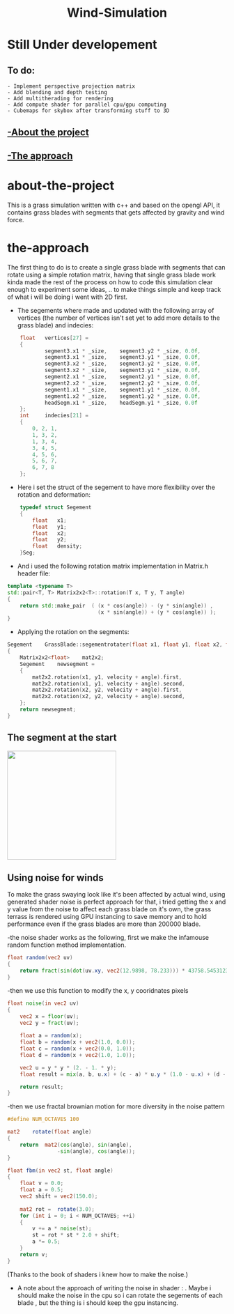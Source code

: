<h1 align="center"> Wind-Simulation </h1>

# Still Under developement
## To do:
	- Implement perspective projection matrix
	- Add blending and depth testing
	- Add multitherading for rendering
	- Add compute shader for parallel cpu/gpu computing
	- Cubemaps for skybox after transforming stuff to 3D 
## [-About the project](#about-the-project)
## [-The approach](#the-approach)

# about-the-project

This is a grass simulation written with c++ and based on the opengl API, it contains grass blades with segments that gets affected by gravity and wind force.

# the-approach

The first thing to do is to create a single grass blade with segments that can rotate using a simple rotation matrix, having that single grass blade work kinda made the rest of the process on how to code this simulation clear enough to experiment some ideas, .. to make things simple and keep track of what i will be doing i went with 2D first.

- The segements where made and updated with the following array of vertices (the number of vertices isn't set yet to add more details to the grass blade) and indecies:
```c++
	float	vertices[27] =
	{
			segment3.x1 * _size,	segment3.y2 * _size, 0.0f,
			segment3.x1 * _size,	segment3.y1 * _size, 0.0f,
			segment3.x2 * _size,	segment3.y2 * _size, 0.0f,
			segment3.x2 * _size,	segment3.y1 * _size, 0.0f,
			segment2.x1 * _size,	segment2.y1 * _size, 0.0f,
			segment2.x2 * _size,	segment2.y2 * _size, 0.0f,
			segment1.x1 * _size,	segment1.y1 * _size, 0.0f,
			segment1.x2 * _size,	segment1.y2 * _size, 0.0f,
			headSegm.x1 * _size,	headSegm.y1 * _size, 0.0f
	};
	int		indecies[21] =
	{
		0, 2, 1,
		1, 3, 2,
		1, 3, 4,
		3, 4, 5,
		4, 5, 6,
		5, 6, 7,
		6, 7, 8
	};
```
- Here i set the struct of the segement to have more flexibility over the rotation and deformation:
```c++
	typedef struct Segement
	{
		float	x1;
		float	y1;
		float	x2;
		float	y2;
		float	density;
	}Seg;
```
- And i used the following rotation matrix implementation in Matrix.h header file:
```c++
template <typename T>
std::pair<T, T>	Matrix2x2<T>::rotation(T x, T y, T angle)
{
	return std::make_pair  ( (x * cos(angle)) - (y * sin(angle)) ,
							 (x * sin(angle)) + (y * cos(angle)) );
}
```
- Applying the rotation on the segments:
```c++
Segement	GrassBlade::segementrotater(float x1, float y1, float x2, float y2, float velocity)
{
	Matrix2x2<float>	mat2x2;
	Segement	newsegment =
	{
		mat2x2.rotation(x1, y1, velocity + angle).first,
		mat2x2.rotation(x1, y1, velocity + angle).second,
		mat2x2.rotation(x2, y2, velocity + angle).first,
		mat2x2.rotation(x2, y2, velocity + angle).second,
	};
	return newsegment;
}
```

## The segment at the start
<img src="https://user-images.githubusercontent.com/54768823/149226084-12adf85c-8411-4d1d-9c7b-5dfa3c8a30ca.gif" width=250>

## Using noise for winds
To make the grass swaying look like it's been affected by actual wind, using generated shader noise is perfect approach for that, i tried getting the x and y value from the noise to affect each grass blade on it's own, the grass terrass is rendered using GPU instancing to save memory and to hold performance even if the grass blades are more than 200000 blade.

-the noise shader works as the following, first we make the infamouse random function method implementation.
```glsl
float random(vec2 uv)
{
	return fract(sin(dot(uv.xy, vec2(12.9898, 78.233))) * 43758.5453123);
}
```
-then we use this function to modify the x, y cooridnates pixels
```glsl
float noise(in vec2 uv)
{
	vec2 x = floor(uv);
	vec2 y = fract(uv);
	
	float a = random(x);
	float b	= random(x + vec2(1.0, 0.0));
	float c	= random(x + vec2(0.0, 1.0));
	float d = random(x + vec2(1.0, 1.0));

	vec2 u = y * y * (2. - 1. * y);
	float result = mix(a, b, u.x) + (c - a) * u.y * (1.0 - u.x) + (d - b) * u.x * u.y;

	return result;
}
```
-then we use fractal brownian motion for more diversity in the noise pattern
```glsl
#define NUM_OCTAVES 100

mat2	rotate(float angle)
{
	return	mat2(cos(angle), sin(angle),
				-sin(angle), cos(angle));
}

float fbm(in vec2 st, float angle)
{
	float v = 0.0;
	float a = 0.5;
	vec2 shift = vec2(150.0);
	
	mat2 rot =  rotate(3.0);
	for (int i = 0; i < NUM_OCTAVES; ++i)
	{
		v += a * noise(st);
		st = rot * st * 2.0 + shift;
		a *= 0.5;
	}
	return v;
}
```
(Thanks to the book of shaders i knew how to make the noise.)
- A note about the approach of writing the noise in shader :
	. Maybe i should make the noise in the cpu so i can rotate the segements of each blade , but the thing is i should keep the gpu instancing.
